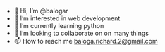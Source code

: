- 👋 Hi, I’m @balogar
- 👀 I’m interested in web development 
- 🌱 I’m currently learning python
- 💞️ I’m looking to collaborate on on many things
- 📫 How to reach me baloga.richard.2@gmail.com

<!---
balogar/balogar is a ✨ special ✨ repository because its `README.md` (this file) appears on your GitHub profile.
You can click the Preview link to take a look at your changes.
--->
